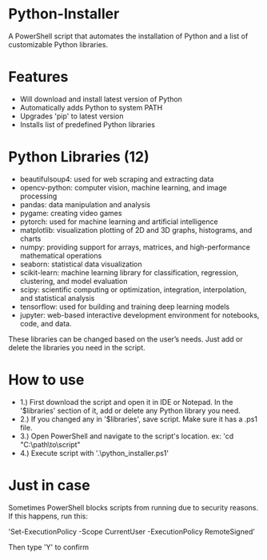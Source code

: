 # Python-Installer
A PowerShell script that automates the installation of Python and a list of customizable Python libraries.

# Features
-	Will download and install latest version of Python
-	Automatically adds Python to system PATH
-	Upgrades 'pip' to latest version
-	Installs list of predefined Python libraries
  
# Python Libraries (12)
-	beautifulsoup4: used for web scraping and extracting data
-	opencv-python: computer vision, machine learning, and image processing
-	pandas: data manipulation and analysis
-	pygame: creating video games
-	pytorch: used for machine learning and artificial intelligence
-	matplotlib: visualization plotting of 2D and 3D graphs, histograms, and charts
-	numpy: providing support for arrays, matrices, and high-performance mathematical operations
-	seaborn: statistical data visualization
-	scikit-learn: machine learning library for classification, regression, clustering, and model evaluation
-	scipy: scientific computing or optimization, integration, interpolation, and statistical analysis
-	tensorflow: used for building and training deep learning models
-	jupyter: web-based interactive development environment for notebooks, code, and data.

These libraries can be changed based on the user’s needs. Just add or delete the libraries you need in the script.

# How to use
-	1.) First download the script and open it in IDE or Notepad. In the '$libraries' section of it, add or delete any Python library you need.
-	2.) If you changed any in '$libraries', save script. Make sure it has a .ps1 file.
-	3.) Open PowerShell and navigate to the script's location. ex: 'cd "C:\path\to\script"
-	4.) Execute script with '.\python_installer.ps1'
  
# Just in case
Sometimes PowerShell blocks scripts from running due to security reasons. If this happens, run this:

'Set-ExecutionPolicy -Scope CurrentUser -ExecutionPolicy RemoteSigned'

Then type 'Y' to confirm

